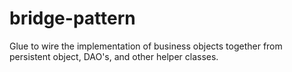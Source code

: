 bridge-pattern
==============

Glue to wire the implementation of business objects together from persistent object, DAO's, and other helper classes.
